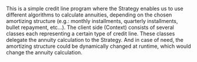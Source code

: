 This is a simple credit line program where the Strategy enables us to use different algorithms to calculate annuities, depending on the chosen amortizing structure (e.g.: monthly installments, quarterly installments, bullet repayment, etc…). The client side (Context) consists of several classes each representing a certain type of credit line. These classes delegate the annuity calculation to the Strategy. And in case of need, the amortizing structure could be dynamically changed at runtime, which would change the annuity calculation.
